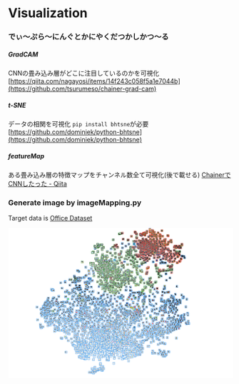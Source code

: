 # Visualization

### でぃ～ぷら～にんぐとかにやくだつかしかつ～る
##### GradCAM
CNNの畳み込み層がどこに注目しているのかを可視化
[https://qiita.com/nagayosi/items/14f243c058f5a1e7044b](https://github.com/tsurumeso/chainer-grad-cam)
##### t-SNE
データの相関を可視化
`pip install bhtsne`が必要
[https://github.com/dominiek/python-bhtsne](https://github.com/dominiek/python-bhtsne)
##### featureMap
ある畳み込み層の特徴マップをチャンネル数全て可視化(後で載せる)
[ChainerでCNNしたった - Qiita](https://qiita.com/nagayosi/items/14f243c058f5a1e7044b)

### Generate image by imageMapping.py
Target data is [Office Dataset](https://people.eecs.berkeley.edu/~jhoffman/domainadapt/)

<img src="https://github.com/kskdev/Visualization/blob/master/t-SNE/tSNE-office-white-small.png" width="640px">

